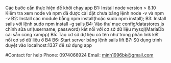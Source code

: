 Các bước cần thực hiện để  khởi chạy app
B1: Install node version > 8.10 Kiểm tra xem node và npm đã được cài đặt chưa bằng lệnh node -v và npm -v
B2: Install các module bằng npm install(hoặc sudo npm install);
B3: Install sails với lệnh sudo npm install -g sails
B4: Vào thư mục config/datastores.js chỉnh sửa url(username, password) kết nối với cơ sở dữ liệu mysql(MariaDb cài sẵn cùng xampp)
B5: Taọ cơ sở dự liệu có tên như trong phần link kết nối cơ sở dữ liệu ở B4
B6: Start server bằng lệnh sails lift
B7: Sử dụng trình duyệt vào localhost:1337 để sử dụng app


#Contact for help
Phone: 0974066924
Email: minh1996bk@gmail.com
